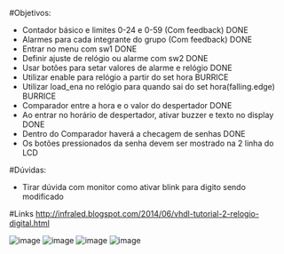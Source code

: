 #Objetivos:
  - Contador básico e limites 0-24 e 0-59 (Com feedback) DONE
  - Alarmes para cada integrante do grupo (Com feedback)  DONE
  - Entrar no menu com sw1      DONE
  - Definir ajuste de relógio ou alarme com sw2 DONE
  - Usar botões para setar valores de alarme e relógio  DONE
  - Utilizar enable para relógio a partir do set hora  BURRICE
  - Utilizar load_ena no relógio para quando sai do set hora(falling.edge) BURRICE
  - Comparador entre a hora e o valor do despertador  DONE
  - Ao entrar no horário de despertador, ativar buzzer e texto no display DONE
  - Dentro do Comparador haverá a checagem de senhas  DONE
  - Os botões pressionados da senha devem ser mostrado na 2 linha do LCD

#Dúvidas:
- Tirar dúvida com monitor como ativar blink para digito sendo modificado
  
#Links
http://infraled.blogspot.com/2014/06/vhdl-tutorial-2-relogio-digital.html
  
  ![image](https://user-images.githubusercontent.com/65169791/113223793-5d042300-9260-11eb-8473-5bf09d9ee167.png)
![image](https://user-images.githubusercontent.com/65169791/113338956-34336a80-9300-11eb-8fa4-fa5902850ed3.png)
![image](https://user-images.githubusercontent.com/65169791/113520478-be323c00-9569-11eb-81da-0324032a8518.png)
![image](https://user-images.githubusercontent.com/65169791/113522250-64377380-9575-11eb-80fb-8234f0c63f59.png)


